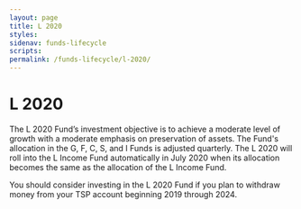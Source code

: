 ```yaml
---
layout: page
title: L 2020
styles:
sidenav: funds-lifecycle
scripts:
permalink: /funds-lifecycle/l-2020/
---
```


# L 2020

The L 2020 Fund’s investment objective is to achieve a moderate level of growth with a moderate emphasis on preservation of assets. The Fund's allocation in the G, F, C, S, and I Funds is adjusted quarterly. The L 2020 will roll into the L Income Fund automatically in July 2020 when its allocation becomes the same as the allocation of the L Income Fund.

You should consider investing in the L 2020 Fund if you plan to withdraw money from your TSP account beginning 2019 through 2024.

<!--- Scott and LP, I think just the charts/visuals from here: https://www.tsp.gov/InvestmentFunds/FundOptions/fundPerformance_L2020.html should be included but I'm unsure how we go about that. --->
